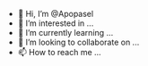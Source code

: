 - 👋 Hi, I’m @Apopasel
- 👀 I’m interested in ...
- 🌱 I’m currently learning ...
- 💞️ I’m looking to collaborate on ...
- 📫 How to reach me ...

<!---
Apopasel/Apopasel is a ✨ special ✨ repository because its `README.md` (this file) appears on your GitHub profile.
You can click the Preview link to take a look at your changes.
--->
